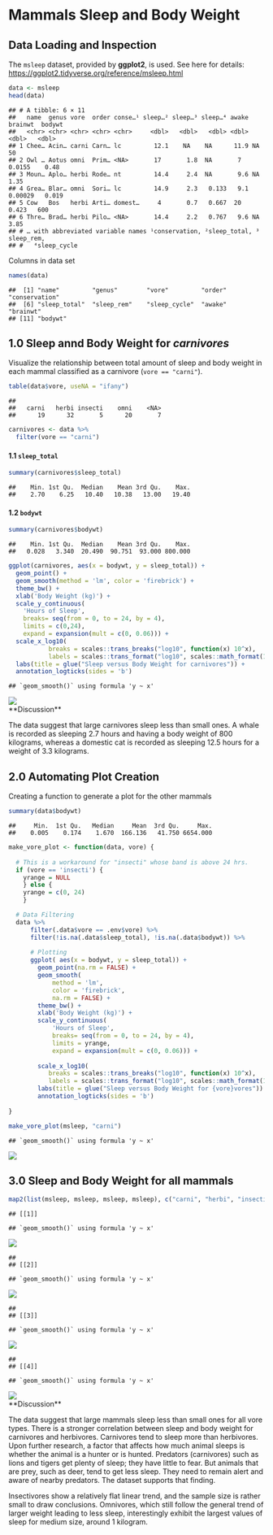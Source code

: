 Mammals Sleep and Body Weight
================

## Data Loading and Inspection

The `msleep` dataset, provided by **ggplot2**, is used. See here for
details: <https://ggplot2.tidyverse.org/reference/msleep.html>

``` r
data <- msleep
head(data)
```

    ## # A tibble: 6 × 11
    ##   name  genus vore  order conse…¹ sleep…² sleep…³ sleep…⁴ awake  brainwt  bodywt
    ##   <chr> <chr> <chr> <chr> <chr>     <dbl>   <dbl>   <dbl> <dbl>    <dbl>   <dbl>
    ## 1 Chee… Acin… carni Carn… lc         12.1    NA    NA      11.9 NA        50    
    ## 2 Owl … Aotus omni  Prim… <NA>       17       1.8  NA       7    0.0155    0.48 
    ## 3 Moun… Aplo… herbi Rode… nt         14.4     2.4  NA       9.6 NA         1.35 
    ## 4 Grea… Blar… omni  Sori… lc         14.9     2.3   0.133   9.1  0.00029   0.019
    ## 5 Cow   Bos   herbi Arti… domest…     4       0.7   0.667  20    0.423   600    
    ## 6 Thre… Brad… herbi Pilo… <NA>       14.4     2.2   0.767   9.6 NA         3.85 
    ## # … with abbreviated variable names ¹​conservation, ²​sleep_total, ³​sleep_rem,
    ## #   ⁴​sleep_cycle

Columns in data set

``` r
names(data)
```

    ##  [1] "name"         "genus"        "vore"         "order"        "conservation"
    ##  [6] "sleep_total"  "sleep_rem"    "sleep_cycle"  "awake"        "brainwt"     
    ## [11] "bodywt"

## 1.0 Sleep annd Body Weight for *carnivores*

Visualize the relationship between total amount of sleep and body weight
in each mammal classified as a carnivore (`vore == "carni"`).

``` r
table(data$vore, useNA = "ifany")
```

    ## 
    ##   carni   herbi insecti    omni    <NA> 
    ##      19      32       5      20       7

``` r
carnivores <- data %>%
  filter(vore == "carni")
```

#### 1.1 `sleep_total`

``` r
summary(carnivores$sleep_total)
```

    ##    Min. 1st Qu.  Median    Mean 3rd Qu.    Max. 
    ##    2.70    6.25   10.40   10.38   13.00   19.40

#### 1.2 `bodywt`

``` r
summary(carnivores$bodywt)
```

    ##    Min. 1st Qu.  Median    Mean 3rd Qu.    Max. 
    ##   0.028   3.340  20.490  90.751  93.000 800.000

``` r
ggplot(carnivores, aes(x = bodywt, y = sleep_total)) +
  geom_point() +
  geom_smooth(method = 'lm', color = 'firebrick') +
  theme_bw() +
  xlab('Body Weight (kg)') +
  scale_y_continuous(
    'Hours of Sleep',
    breaks= seq(from = 0, to = 24, by = 4), 
    limits = c(0,24),
    expand = expansion(mult = c(0, 0.06))) + 
  scale_x_log10(
           breaks = scales::trans_breaks("log10", function(x) 10^x),
           labels = scales::trans_format("log10", scales::math_format(10^.x))) +
  labs(title = glue("Sleep versus Body Weight for carnivores")) +
  annotation_logticks(sides = 'b')
```

    ## `geom_smooth()` using formula 'y ~ x'

<img src="04_visualizing_trends_and_func_programming_files/figure-gfm/unnamed-chunk-7-1.png" style="display: block; margin: auto;" />
**Discussion**

The data suggest that large carnivores sleep less than small ones. A
whale is recorded as sleeping 2.7 hours and having a body weight of 800
kilograms, whereas a domestic cat is recorded as sleeping 12.5 hours for
a weight of 3.3 kilograms.

## 2.0 Automating Plot Creation

Creating a function to generate a plot for the other mammals

``` r
summary(data$bodywt)
```

    ##     Min.  1st Qu.   Median     Mean  3rd Qu.     Max. 
    ##    0.005    0.174    1.670  166.136   41.750 6654.000

``` r
make_vore_plot <- function(data, vore) {
  
  # This is a workaround for "insecti" whose band is above 24 hrs.
  if (vore == 'insecti') {
    yrange = NULL
    } else {
    yrange = c(0, 24)
    }

  # Data Filtering
  data %>%
      filter(.data$vore == .env$vore) %>%
      filter(!is.na(.data$sleep_total), !is.na(.data$bodywt)) %>%
    
      # Plotting
      ggplot( aes(x = bodywt, y = sleep_total)) +
        geom_point(na.rm = FALSE) +
        geom_smooth(
            method = 'lm', 
            color = 'firebrick',
            na.rm = FALSE) +
        theme_bw() +
        xlab('Body Weight (kg)') +
        scale_y_continuous(
            'Hours of Sleep',
            breaks= seq(from = 0, to = 24, by = 4),
            limits = yrange,
            expand = expansion(mult = c(0, 0.06))) +
 
        scale_x_log10(
           breaks = scales::trans_breaks("log10", function(x) 10^x),
           labels = scales::trans_format("log10", scales::math_format(10^.x))) +
        labs(title = glue("Sleep versus Body Weight for {vore}vores")) +
        annotation_logticks(sides = 'b')
  
}

make_vore_plot(msleep, "carni")
```

    ## `geom_smooth()` using formula 'y ~ x'

<img src="04_visualizing_trends_and_func_programming_files/figure-gfm/unnamed-chunk-9-1.png" style="display: block; margin: auto;" />

## 3.0 Sleep and Body Weight for all mammals

``` r
map2(list(msleep, msleep, msleep, msleep), c("carni", "herbi", "insecti", "omni"), make_vore_plot)
```

    ## [[1]]

    ## `geom_smooth()` using formula 'y ~ x'

<img src="04_visualizing_trends_and_func_programming_files/figure-gfm/unnamed-chunk-10-1.png" style="display: block; margin: auto;" />

    ## 
    ## [[2]]

    ## `geom_smooth()` using formula 'y ~ x'

<img src="04_visualizing_trends_and_func_programming_files/figure-gfm/unnamed-chunk-10-2.png" style="display: block; margin: auto;" />

    ## 
    ## [[3]]

    ## `geom_smooth()` using formula 'y ~ x'

<img src="04_visualizing_trends_and_func_programming_files/figure-gfm/unnamed-chunk-10-3.png" style="display: block; margin: auto;" />

    ## 
    ## [[4]]

    ## `geom_smooth()` using formula 'y ~ x'

<img src="04_visualizing_trends_and_func_programming_files/figure-gfm/unnamed-chunk-10-4.png" style="display: block; margin: auto;" />
**Discussion**

The data suggest that large mammals sleep less than small ones for all
vore types. There is a stronger correlation between sleep and body
weight for carnivores and herbivores. Carnivores tend to sleep more than
herbivores. Upon further research, a factor that affects how much animal
sleeps is whether the animal is a hunter or is hunted. Predators
(carnivores) such as lions and tigers get plenty of sleep; they have
little to fear. But animals that are prey, such as deer, tend to get
less sleep. They need to remain alert and aware of nearby predators. The
dataset supports that finding.

Insectivores show a relatively flat linear trend, and the sample size is
rather small to draw conclusions. Omnivores, which still follow the
general trend of larger weight leading to less sleep, interestingly
exhibit the largest values of sleep for medium size, around 1 kilogram.
